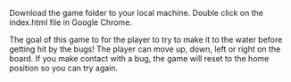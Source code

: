 Download the game folder to your local machine.  Double click on the index.html file in Google Chrome.

The goal of this game to for the player to try to make it to the water before getting hit by the bugs!  The player can move up, down, left or right on the board.  If you make contact with a bug, the game will reset to the home position so you can try again.  
